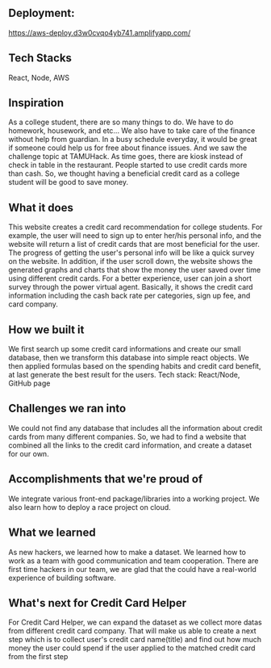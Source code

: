 ## Deployment: 
https://aws-deploy.d3w0cvqo4yb741.amplifyapp.com/

## Tech Stacks
React, Node, AWS

## Inspiration
As a college student, there are so many things to do. We have to do homework, housework, and etc... We also have to take care of the finance without help from guardian. In a busy schedule everyday, it would be great if someone could help us for free about finance issues. And we saw the challenge topic at TAMUHack. As time goes, there are kiosk instead of check in table in the restaurant. People started to use credit cards more than cash. So, we thought having a beneficial credit card as a college student will be good to save money.

## What it does
This website creates a credit card recommendation for college students. For example, the user will need to sign up to enter her/his personal info, and the website will return a list of credit cards that are most beneficial for the user. The progress of getting the user's personal info will be like a quick survey on the website. In addition, if the user scroll down, the website shows the generated graphs and charts that show the money the user saved over time using different credit cards. For a better experience, user can join a short survey through the power virtual agent. Basically, it shows the credit card information including the cash back rate per categories, sign up fee, and card company.

## How we built it
We first search up some credit card informations and create our small database, then we transform this database into simple react objects. We then applied formulas based on the spending habits and credit card benefit, at last generate the best result for the users.
Tech stack: React/Node, GitHub page

## Challenges we ran into
We could not find any database that includes all the information about credit cards from many different companies. So, we had to find a website that combined all the links to the credit card information, and create a dataset for our own.

## Accomplishments that we're proud of
We integrate various front-end package/libraries into a working project. We also learn how to deploy a race project on cloud.

## What we learned
As new hackers, we learned how to make a dataset. We learned how to work as a team with good communication and team cooperation. There are first time hackers in our team, we are glad that the could have a real-world experience of building software. 

## What's next for Credit Card Helper
For Credit Card Helper, we can expand the dataset as we collect more datas from different credit card company. That will make us able to create a next step which is to collect user's credit card name(title) and find out how much money the user could spend if the user applied to the matched credit card from the first step




